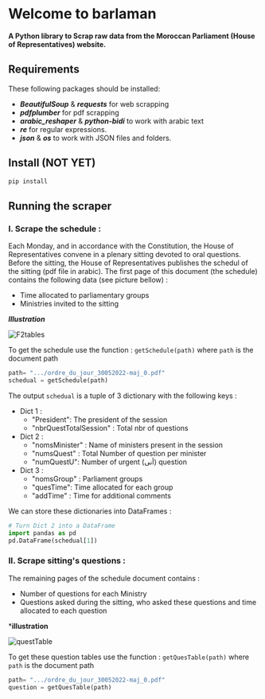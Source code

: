 # Welcome to barlaman
**A Python library to Scrap  raw data from the  Moroccan Parliament (House of Representatives) website.**

## Requirements
These  following packages should be installed:

 + ***BeautifulSoup*** & ***requests*** for web scrapping
 + ***pdfplumber*** for pdf scrapping
 + ***arabic_reshaper*** & ***python-bidi*** to work with arabic text
 + ***re*** for regular expressions.
 + ***json*** & ***os*** to work with JSON files and folders.
## Install (NOT YET)
```python
pip install 
```
## Running the scraper

### I. Scrape the schedule :
Each Monday, and in accordance with the  Constitution, the House of Representatives  convene in a plenary sitting devoted to oral questions. Before the sitting, the House of Representatives publishes the schedul of the sitting (pdf file in arabic). The first page of this document (the schedule) contains the following  data (see picture bellow) :

   + Time allocated to parliamentary groups
   + Ministries invited to the sitting
 
   ***Illustration***
  
![F2tables](https://user-images.githubusercontent.com/49843367/173394096-8c4a5c67-4f91-47c4-9bc2-72c1f0cca76b.png)

To get the schedule use the function : `getSchedule(path)` where `path` is the document path
```python
path= ".../ordre_du_jour_30052022-maj_0.pdf"
schedual = getSchedule(path)
```
The output `schedual` is  a tuple of 3  dictionary with the following keys :
     
+ Dict 1 :
    + "President": The president of the session
    + "nbrQuestTotalSession" : Total nbr of questions
+ Dict 2 :
    +  "nomsMinister" : Name of ministers present in the session
    +  "numsQuest" : Total Number of question per minister
    +  "numQuestU": Number of urgent (أنى)  question
+ Dict 3 :
    + "nomsGroup" : Parliament groups
    + "quesTime": Time allocated for each group
    + "addTime" : Time for additional comments

We can store these dictionaries into DataFrames :
```python
# Turn Dict 2 into a DataFrame
import pandas as pd
pd.DataFrame(schedual[1])
```

### II. Scrape sitting's questions :
The remaining pages of the schedule document contains :
  + Number of questions for each Ministry
  + Questions asked during the sitting, who asked these questions and time allocated to each question

 ***illustration**
 
 ![questTable](https://user-images.githubusercontent.com/49843367/173398931-82a871a8-4cfb-46c9-90fb-a6699d311428.png)
 
 To get these question tables  use the function : `getQuesTable(path)` where `path` is the document path
```python
path= ".../ordre_du_jour_30052022-maj_0.pdf"
question = getQuesTable(path)
```
 
 

                    




